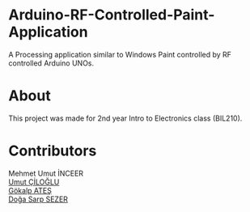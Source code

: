 # Arduino-RF-Controlled-Paint-Application
A Processing application similar to Windows Paint controlled by RF controlled Arduino UNOs.

# About

This project was made for 2nd year Intro to Electronics class (BIL210).

# Contributors

Mehmet Umut İNCEER <br>
[Umut ÇİLOĞLU](https://github.com/Cratoinyan) <br>
[Gökalp ATEŞ](https://github.com/gokalpates) <br>
[Doğa Sarp SEZER](https://github.com/dogasarpsezer) <br>
